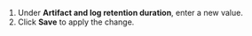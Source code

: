 1. Under **Artifact and log retention duration**, enter a new value.
1. Click **Save** to apply the change.
